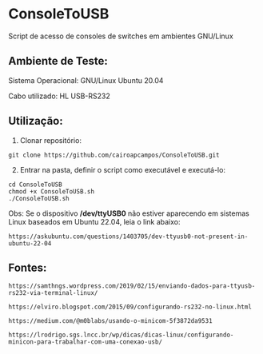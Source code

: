 # ConsoleToUSB
Script de acesso de consoles de switches em ambientes GNU/Linux 

## Ambiente de Teste:

Sistema Operacional: GNU/Linux Ubuntu 20.04

Cabo utilizado: HL USB-RS232

## Utilização:

1. Clonar repositório:
```
git clone https://github.com/cairoapcampos/ConsoleToUSB.git
```
2. Entrar na pasta, definir o script como executável e executá-lo:
```
cd ConsoleToUSB
chmod +x ConsoleToUSB.sh
./ConsoleToUSB.sh
```

Obs: Se o dispositivo **/dev/ttyUSB0** não estiver aparecendo em sistemas Linux baseados em Ubuntu 22.04, leia o link abaixo:
```
https://askubuntu.com/questions/1403705/dev-ttyusb0-not-present-in-ubuntu-22-04
```

## Fontes:
```
https://samthngs.wordpress.com/2019/02/15/enviando-dados-para-ttyusb-rs232-via-terminal-linux/

https://elviro.blogspot.com/2015/09/configurando-rs232-no-linux.html

https://medium.com/@m0blabs/usando-o-minicom-5f3872da9531

https://lrodrigo.sgs.lncc.br/wp/dicas/dicas-linux/configurando-minicon-para-trabalhar-com-uma-conexao-usb/
```
